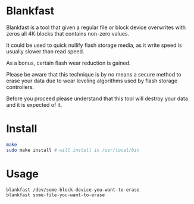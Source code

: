 <!--
Copyright 2024 Rùnag project contributors

Licensed under the Apache License, Version 2.0 (the "License");
you may not use this file except in compliance with the License.
You may obtain a copy of the License at

    http://www.apache.org/licenses/LICENSE-2.0

Unless required by applicable law or agreed to in writing, software
distributed under the License is distributed on an "AS IS" BASIS,
WITHOUT WARRANTIES OR CONDITIONS OF ANY KIND, either express or implied.
See the License for the specific language governing permissions and
limitations under the License.
-->

# Blankfast

Blankfast is a tool that given a regular file or block device overwrites with zeros all 4K-blocks that contains non-zero values.

It could be used to quick nullify flash storage media, as it write speed is usually slower than read speed.

As a bonus, certain flash wear reduction is gained.

Please be aware that this technique is by no means a secure method to erase your data due to wear leveling algorithms used by flash storage controllers.

Before you proceed please understand that this tool will destroy your data and it is expected of it.

# Install

```sh
make
sudo make install # will install in /usr/local/bin
```

# Usage

```sh
blankfast /dev/some-block-device-you-want-to-erase
blankfast some-file-you-want-to-erase
```
